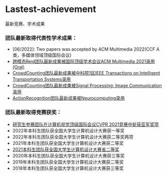 # Lastest-achievement
最新竞赛、学术成果

### 团队最新取得代表性学术成果：
+ [06/2022]: Two papers was accepted by ACM Multimedia 2022(CCF A类，多媒体领域顶级国际会议)
+ [跨模态Reid团队最新成果被国际顶级学术会议ACM Multimedia 2021录用(Oral)](https://github.com/NjtechCVLab/RSTPReid-Dataset)
+ [CrowdCounting团队最新成果被中科院1区IEEE Transactions on Intelligent Transportation Systems录用](https://github.com/NjtechCVLab/Level_2/tree/main/Crowd_Counting)
+ [CrowdCounting团队最新成果被Signal Processing: Image Communication录用](https://github.com/NjtechCVLab/Level_2/tree/main/Crowd_Counting/Signal_processing_image_communicaiton)
+ [ActionRecognition团队最新成果被Neurocomputing录用](https://github.com/NjtechCVLab/Level_2/blob/main/Action_Recognition/Neurocomputing.md)

### 团队最新取得竞赛获奖：
+ [研究生参赛团队在计算机视觉顶级国际会议CVPR 2021竞赛中斩获亚军奖项](https://github.com/NjtechCVLab/Lastest-achievement/blob/main/CVPR2021_Chanllenge.png)
+ 2022年本科生团队获全国大学生计算机设计大赛获一等奖
+ 2022年本科生团队获全国大学生计算机设计大赛获二等奖两项
+ 2021年本科生团队获全国大学生计算机设计大赛获二等奖
+ [2021本科生团队获全国大学生计算机设计大赛省二等奖](https://github.com/NjtechCVLab/Lastest-achievement/blob/main/2021_computer_design_JS.jpg)
+ 2020年本科生团队获全国大学生计算机设计大赛获三等奖
+ 2019年本科生团队获全国大学生计算机设计大赛获二等奖
+ 2018年本科生团队获全国大学生计算机设计大赛获三等奖






